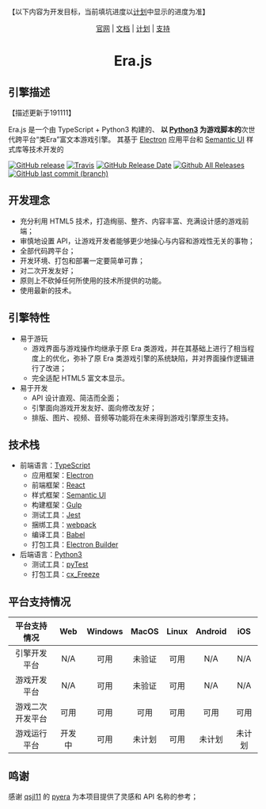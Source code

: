 【以下内容为开发目标，当前填坑进度以[计划](https://github.com/miswanting/Era.js/projects)中显示的进度为准】

<p style="text-align:center">
    <a href="https://miswanting.github.io/Era.js/">官网</a> |
    <a href="https://github.com/miswanting/Era.js/wiki">文档</a> |
    <a href="https://github.com/miswanting/Era.js/projects">计划</a> |
    <a href="https://github.com/miswanting/Era.js/issues">支持</a>
</p>

<h1 style="text-align:center">Era.js</h1>

## 引擎描述

【描述更新于191111】

Era.js 是一个由 TypeScript + Python3 构建的、 **以 [Python3](https://www.python.org/) 为游戏脚本的**次世代跨平台“类Era”富文本游戏引擎。 其基于 [Electron](https://electronjs.org/) 应用平台和 [Semantic UI](https://semantic-ui.com/) 样式库等技术开发的



[![GitHub release](https://img.shields.io/github/release/miswanting/Era.js.svg)](https://github.com/miswanting/Era.js/releases) [![Travis](https://img.shields.io/travis/miswanting/Era.js.svg)](https://travis-ci.org/miswanting/Era.js) [![GitHub Release Date](https://img.shields.io/github/release-date/miswanting/Era.js.svg)](https://github.com/miswanting/Era.js/releases) [![Github All Releases](https://img.shields.io/github/downloads/miswanting/Era.js/total.svg)](https://github.com/miswanting/Era.js/releases) [![GitHub last commit (branch)](https://img.shields.io/github/last-commit/miswanting/Era.js/dev.svg)](https://github.com/miswanting/Era.js/commits/dev)

## 开发理念

- 充分利用 HTML5 技术，打造绚丽、整齐、内容丰富、充满设计感的游戏前端；
- 审慎地设置 API，让游戏开发者能够更少地操心与内容和游戏性无关的事物；
- 全部代码跨平台；
- 开发环境、打包和部署一定要简单可靠；
- 对二次开发友好；
- 原则上不砍掉任何所使用的技术所提供的功能。
- 使用最新的技术。

## 引擎特性

- 易于游玩
  - 游戏界面与游戏操作均继承于原 Era 类游戏，并在其基础上进行了相当程度上的优化，弥补了原 Era 类游戏引擎的系统缺陷，并对界面操作逻辑进行了改进；
  - 完全适配 HTML5 富文本显示。
- 易于开发
  - API 设计直观、简洁而全面；
  - 引擎面向游戏开发友好、面向修改友好；
  - 排版、图片、视频、音频等功能将在未来得到游戏引擎原生支持。

## 技术栈

- 前端语言：[TypeScript](https://www.typescriptlang.org/)
  - 应用框架：[Electron](https://electronjs.org/)
  - 前端框架：[React](https://reactjs.org/)
  - 样式框架：[Semantic UI](https://semantic-ui.com/)
  - 构建框架：[Gulp](https://gulpjs.com/)
  - 测试工具：[Jest](https://jestjs.io/)
  - 捆绑工具：[webpack](https://webpack.js.org/)
  - 编译工具：[Babel](https://babeljs.io/)
  - 打包工具：[Electron Builder](https://www.electron.build/)
- 后端语言：[Python3](https://www.python.org/)
  - 测试工具：[pyTest](https://docs.pytest.org/en/latest/)
  - 打包工具：[cx_Freeze](https://anthony-tuininga.github.io/cx_Freeze/)
## 平台支持情况

|   平台支持情况   |  Web   | Windows | MacOS  | Linux | Android |  iOS   |
| :--------------: | :----: | :-----: | :----: | :---: | :-----: | :----: |
|   引擎开发平台   |  N/A   |  可用   | 未验证 | 可用  |   N/A   |  N/A   |
|   游戏开发平台   |  N/A   |  可用   | 未验证 | 可用  |   N/A   |  N/A   |
| 游戏二次开发平台 |  可用  |  可用   |  可用  | 可用  |  可用   |  可用  |
|   游戏运行平台   | 开发中 |  可用   | 未计划 | 可用  | 未计划  | 未计划 |

## 鸣谢

感谢 [qsjl11](https://github.com/qsjl11) 的 [pyera](https://github.com/qsjl11/pyera) 为本项目提供了灵感和 API 名称的参考；
